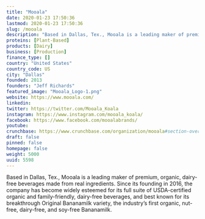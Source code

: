 ```yaml
---
title: "Mooala"
date: 2020-01-23 17:50:36
lastmod: 2020-01-23 17:50:36
slug: /mooala
description: "Based in Dallas, Tex., Mooala is a leading maker of premium, organic, dairy-free beverages made from real ingredients. Since its founding in 2016, the company has become widely esteemed for its full suite of USDA-certified organic and family-friendly, dairy-free beverages, and best known for its breakthrough Original Bananamilk variety, the industry’s first organic, nut-free, dairy-free, and soy-free Bananamilk."
proteins: [Plant-Based]
products: [Dairy]
business: [Production]
finance_type: []
country: "United States"
country_code: US
city: "Dallas"
founded: 2013
founders: "Jeff Richards"
featured_image: "Mooala_Logo-1.png"
website: https://www.mooala.com/
linkedin: 
twitter: https://twitter.com/Mooala_Koala
instagram: https://www.instagram.com/mooala_koala/
facebook: https://www.facebook.com/mooalabrands/
youtube: 
crunchbase: https://www.crunchbase.com/organization/mooala#section-overview
draft: false
pinned: false
homepage: false
weight: 5000
uuid: 5598
---
```

Based in Dallas, Tex., Mooala is a leading maker of premium, organic, dairy-free beverages made from real ingredients. Since its founding in 2016, the company has become widely esteemed for its full suite of USDA-certified organic and family-friendly, dairy-free beverages, and best known for its breakthrough Original Bananamilk variety, the industry’s first organic, nut-free, dairy-free, and soy-free Bananamilk.
